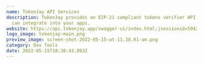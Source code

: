 ```yaml
---
name: TokenJay API Services
description: TokenJay provides an EIP-21 compliant tokens verifier API that you
  can integrate into your apps.
website: https://api.tokenjay.app/swagger-ui/index.html;jsessionid=59429AD4DF081E2E3450C2834095D427?attribute=redirectWithRedirectView
logo_image: tokenjay-main.png
preview_image: screen-shot-2022-05-15-at-11.38.01-am.png
category: Dev Tools
date: 2022-05-15T18:38:43.893Z
---
```

